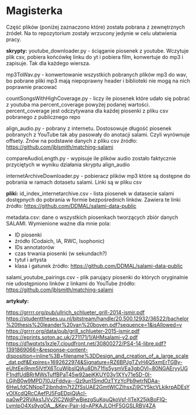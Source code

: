 # Magisterka

Część plików (poniżej zaznaczono które) została pobrana z zewnętrznych źródeł. Na to repozytorium zostały wrzucony jedynie w celu ułatwienia pracy.

**skrypty:**
youtube_downloader.py - ściąganie piosenek z youtube. Wczytuje plik csv, pobiera końcówkę linku do yt i pobiera film, konwertuje do mp3 i zapisuje. Tak dla każdego wiersza.

mp3ToWav.py - konwertowanie wszystkich pobranych plików mp3 do wav, bo pobrane pliki mp3 mają niepoprawny header i biblioteki nie mogą na nich poprawnie pracować

countSongsWithHighCoverage.py - liczy ile piosenek które udało się pobrać z youtuba ma percent_coverage powyżej podanej wartości. percent_coverage jest odczytywana dla każdej piosenki z pliku csv pobranego z publicznego repo

align_audio.py - pobrany z internetu. Dostosowuje długość piosenek pobranych z YouTube tak aby pasowały do anotacji salami. Czyli wyrównuje offsety. Znów na podstawie danych z pliku csv
źródło: https://github.com/jblsmith/matching-salami

compareAudioLength.py - wypisuje ile plików audio zostało faktycznie przyciętych w wyniku działania skryptu align_audio

internetArchiveDownloader.py - pobieracz plików mp3 które są dostępne do pobrania w ramach dotasetu salami. Linki są w pliku csv

**pliki:**
id_index_internetarchive.csv - lista piosenek w datasecie salami dostępnych do pobrania w formie bezpośrednich linków. Zawiera te linki
źródło: https://github.com/DDMAL/salami-data-public

metadata.csv:
dane o wszystkich piosenkach tworzących zbiór danych SALAMI. Wymienione ważne dla mnie pola:
- ID piosenki
- źródło (Codaich, IA, RWC, Isophonic)
- IDs annotatorów
- czas trwania piosenki (w sekundach?)
- tytuł i artysta
- klasa i gatunek
źródło: https://github.com/DDMAL/salami-data-public

salami_youtube_pairings.csv - plik parujący piosenki do których oryginalnie nie udostępniono linków z linkami do YouTube
źródło: https://github.com/jblsmith/matching-salami

**artykuły:**

https://grrrr.org/pub/ullrich_schlueter_grill-2014-ismir.pdf
https://studenttheses.uu.nl/bitstream/handle/20.500.12932/36522/bachelor%20thesis%20leander%20van%20boven.pdf?sequence=1&isAllowed=y
https://grrrr.org/data/pub/grill_schlueter-2015-ismir.pdf
https://eprints.soton.ac.uk/271171/1/AHMsalami-v2.pdf
https://d1wqtxts1xzle7.cloudfront.net/30800272/PS4-14-libre.pdf?1391869066=&response-content-disposition=inline%3B+filename%3DDesign_and_creation_of_a_large_scale_dat.pdf&Expires=1692622974&Signature=RZ6BPJgTZvH4Q5xmErTGBy-eUhtEei9nm5lVtfX6TcuWjbsIQlAu8Dh71fIs5ysmVEa3gbOVl~80NGAEryyUGF1ndfUdBRrMWsTuffBPaT45w92aeiKKUY03y1XYv71e5D-0I-LGjhB0w9MPD7I0JzFddva--Qz9un1SmdOzTYzYcPb9wtrNDAa-6HwLfdCNNopT2ibnhdm7t2ZfSsUAE2GmtWlCZIhsxZj9CY5kcVLkikrpADEsYyOIXcdQRcCAefPJ5FqEDpjQjAcl-pa0wP2RVAks1JVv2IC2WdPwBiezgSuKquQkoVsf-llTeX25jkBoFIQ-LymIpO4Xs9yqOA__&Key-Pair-Id=APKAJLOHF5GGSLRBV4ZA
